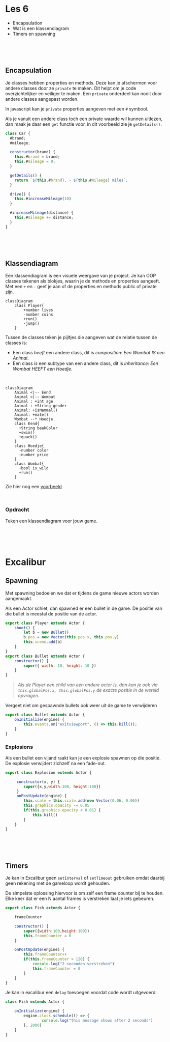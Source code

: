 # Les 6 

- Encapsulation
- Wat is een klassendiagram
- Timers en spawning

<br><br><br>

## Encapsulation

Je classes hebben properties en methods. Deze kan je afschermen voor andere classes door ze `private` te maken. Dit helpt om je code overzichtelijker en veiliger te maken. Een `private` onderdeel kan nooit door andere classes aangepast worden.

In javascript kan je `private` properties aangeven met een `#` symbool. 

Als je vanuit een andere class toch een private waarde wil kunnen uitlezen, dan maak je daar een `get` functie voor, in dit voorbeeld zie je `getDetails()`.

```js
class Car {
  #brand;
  #mileage;

  constructor(brand) {
    this.#brand = brand;
    this.#mileage = 0; 
  }

  getDetails() {
    return `${this.#brand}, - ${this.#mileage} miles`;
  }

  drive() {
    this.#increaseMileage(10)
  }

  #increaseMileage(distance) {
    this.#mileage += distance;
  }
}
```

<br><br><br>

## Klassendiagram

Een klassendiagram is een visuele weergave van je project. Je kan OOP classes tekenen als blokjes, waarin je de methods en properties aangeeft. Met een `+` en `-` geef je aan of de properties en methods public of private zijn.

```mermaid
classDiagram
    class Player{
        +number lives
        -number coins
        +run()
        -jump()
    }
```

Tussen de classes teken je pijltjes die aangeven wat de relatie tussen de classes is:
- Een class *heeft* een andere class, dit is *composition*: *Een Wombat IS een Animal*.
- Een class *is* een subtype van een andere class, dit is *inheritance*: *Een Wombat HEEFT een Hoedje*.

<br>

```mermaid
classDiagram
    Animal <|-- Eend
    Animal <|-- Wombat
    Animal : +int age
    Animal : +String gender
    Animal: +isMammal()
    Animal: +mate()
    Wombat --* Hoedje
    class Eend{
      +String beakColor
      +swim()
      +quack()
    }
    class Hoedje{
      -number color
      -number price
    }
    class Wombat{
      +bool is_wild
      +run()
    }
```

Zie hier nog een [voorbeeld](../snippets/classdiagram.md)

<br>

### Opdracht

Teken een klassendiagram voor jouw game.

<br><br><br>

# Excalibur

## Spawning

Met spawning bedoelen we dat er tijdens de game nieuwe actors worden aangemaakt. 

Als een Actor schiet, dan spawned er een bullet in de game. De positie van die bullet is meestal de positie van de actor.

```js
export class Player extends Actor {
    shoot() {
        let b = new Bullet()
        b.pos = new Vector(this.pos.x, this.pos.y)
        this.scene.add(b)
    }
}
export class Bullet extends Actor {
    constructor() {
        super({ width: 10, height: 10 }) 
    }
}
```
> *Als de Player een child van een andere actor is, dan kan je ook via `this.globalPos.x, this.globalPos.y` de exacte positie in de wereld opvragen.*

Vergeet niet om gespawnde bullets ook weer uit de game te verwijderen

```js
export class Bullet extends Actor {
    onInitialize(engine) {
        this.events.on("exitviewport", () => this.kill());
    }
}
```
### Explosions

Als een bullet een vijand raakt kan je een explosie spawnen op die positie. De explosie verwijdert zichzelf na een fade-out.

```js
export class Explosion extends Actor {

     constructor(x, y) {
        super({x,y,width:100, height:100})
     }
     onPostUpdate(engine) {
        this.scale = this.scale.add(new Vector(0.06, 0.06))
        this.graphics.opacity -= 0.05
        if(this.graphics.opacity < 0.01) {
            this.kill()
        }
    }
}
```


<br><br><br>

## Timers

Je kan in Excalibur geen `setInterval` of `setTimeout` gebruiken omdat daarbij geen rekening met de gameloop wordt gehouden.

De simpelste oplossing hiervoor is om zelf een frame counter bij te houden. Elke keer dat er een N aantal frames is verstreken laat je iets gebeuren.

```js
export class Fish extends Actor {

    frameCounter

    constructor() {
        super({width:100,height:100})
        this.frameCounter = 0
    }

    onPostUpdate(engine) {
        this.frameCounter++
        if(this.frameCounter > 120) {
            console.log("2 seconden verstreken")
            this.frameCounter = 0
        }
    }
}
```

Je kan in excalibur een `delay` toevoegen voordat code wordt uitgevoerd:

```js
class Fish extends Actor {

    onInitialize(engine) {
        engine.clock.schedule(() => {
                console.log("this message shows after 2 seconds")
        }, 2000)
    }
}

```
